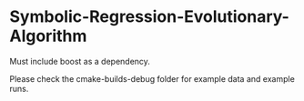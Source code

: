 # Symbolic-Regression-Evolutionary-Algorithm
Must include boost as a dependency.

Please check the cmake-builds-debug folder for example data and example runs.
